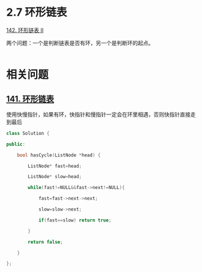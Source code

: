 # 2.7 环形链表

[142. 环形链表 II](https://leetcode.cn/problems/linked-list-cycle-ii/)

两个问题：一个是判断链表是否有环，另一个是判断环的起点。

```

```


# 相关问题

## [141. 环形链表](https://leetcode.cn/problems/linked-list-cycle/)

使用快慢指针，如果有环，快指针和慢指针一定会在环里相遇，否则快指针直接走到最后

```cpp
class Solution {

public:

    bool hasCycle(ListNode *head) {

        ListNode* fast=head;

        ListNode* slow=head;

        while(fast!=NULL&&fast->next!=NULL){

            fast=fast->next->next;

            slow=slow->next;

            if(fast==slow) return true;

        }

        return false;

    }

};
```